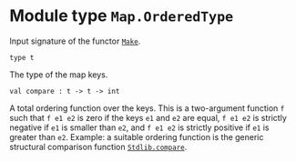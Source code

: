 # Module type `Map.OrderedType`
Input signature of the functor [`Make`](./Stdlib-Map-Make.md).
```
type t
```
The type of the map keys.
```
val compare : t -> t -> int
```
A total ordering function over the keys. This is a two-argument function `f` such that `f e1 e2` is zero if the keys `e1` and `e2` are equal, `f e1 e2` is strictly negative if `e1` is smaller than `e2`, and `f e1 e2` is strictly positive if `e1` is greater than `e2`. Example: a suitable ordering function is the generic structural comparison function [`Stdlib.compare`](./Stdlib.md#val-compare).